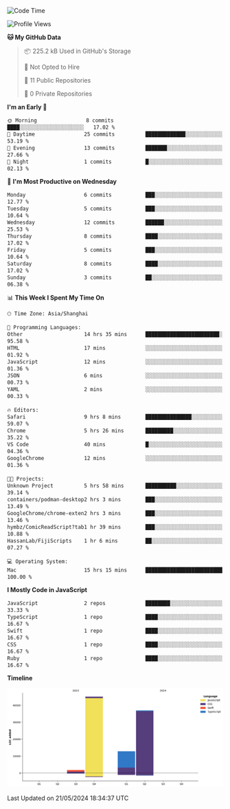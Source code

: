 <!--
**PascalDai/PascalDai** is a ✨ _special_ ✨ repository because its `README.md` (this file) appears on your GitHub profile.

Here are some ideas to get you started:

- 🔭 I’m currently working on ...
- 🌱 I’m currently learning ...
- 👯 I’m looking to collaborate on ...
- 🤔 I’m looking for help with ...
- 💬 Ask me about ...
- 📫 How to reach me: ...
- 😄 Pronouns: ...
- ⚡ Fun fact: ...
-->

<!--START_SECTION:waka-->
![Code Time](http://img.shields.io/badge/Code%20Time-433%20hrs%2030%20mins-blue)

![Profile Views](http://img.shields.io/badge/Profile%20Views-8-blue)

**🐱 My GitHub Data** 

> 📦 225.2 kB Used in GitHub's Storage 
 > 
> 🚫 Not Opted to Hire
 > 
> 📜 11 Public Repositories 
 > 
> 🔑 0 Private Repositories 
 > 
**I'm an Early 🐤** 

```text
🌞 Morning                8 commits           ████░░░░░░░░░░░░░░░░░░░░░   17.02 % 
🌆 Daytime                25 commits          █████████████░░░░░░░░░░░░   53.19 % 
🌃 Evening                13 commits          ███████░░░░░░░░░░░░░░░░░░   27.66 % 
🌙 Night                  1 commits           █░░░░░░░░░░░░░░░░░░░░░░░░   02.13 % 
```
📅 **I'm Most Productive on Wednesday** 

```text
Monday                   6 commits           ███░░░░░░░░░░░░░░░░░░░░░░   12.77 % 
Tuesday                  5 commits           ███░░░░░░░░░░░░░░░░░░░░░░   10.64 % 
Wednesday                12 commits          ██████░░░░░░░░░░░░░░░░░░░   25.53 % 
Thursday                 8 commits           ████░░░░░░░░░░░░░░░░░░░░░   17.02 % 
Friday                   5 commits           ███░░░░░░░░░░░░░░░░░░░░░░   10.64 % 
Saturday                 8 commits           ████░░░░░░░░░░░░░░░░░░░░░   17.02 % 
Sunday                   3 commits           ██░░░░░░░░░░░░░░░░░░░░░░░   06.38 % 
```


📊 **This Week I Spent My Time On** 

```text
🕑︎ Time Zone: Asia/Shanghai

💬 Programming Languages: 
Other                    14 hrs 35 mins      ████████████████████████░   95.58 % 
HTML                     17 mins             ░░░░░░░░░░░░░░░░░░░░░░░░░   01.92 % 
JavaScript               12 mins             ░░░░░░░░░░░░░░░░░░░░░░░░░   01.36 % 
JSON                     6 mins              ░░░░░░░░░░░░░░░░░░░░░░░░░   00.73 % 
YAML                     2 mins              ░░░░░░░░░░░░░░░░░░░░░░░░░   00.33 % 

🔥 Editors: 
Safari                   9 hrs 8 mins        ███████████████░░░░░░░░░░   59.07 % 
Chrome                   5 hrs 26 mins       █████████░░░░░░░░░░░░░░░░   35.22 % 
VS Code                  40 mins             █░░░░░░░░░░░░░░░░░░░░░░░░   04.36 % 
GoogleChrome             12 mins             ░░░░░░░░░░░░░░░░░░░░░░░░░   01.36 % 

🐱‍💻 Projects: 
Unknown Project          5 hrs 58 mins       ██████████░░░░░░░░░░░░░░░   39.14 % 
containers/podman-desktop2 hrs 3 mins        ███░░░░░░░░░░░░░░░░░░░░░░   13.49 % 
GoogleChrome/chrome-exten2 hrs 3 mins        ███░░░░░░░░░░░░░░░░░░░░░░   13.46 % 
hymbz/ComicReadScript?tab1 hr 39 mins        ███░░░░░░░░░░░░░░░░░░░░░░   10.88 % 
HassanLab/FijiScripts    1 hr 6 mins         ██░░░░░░░░░░░░░░░░░░░░░░░   07.27 % 

💻 Operating System: 
Mac                      15 hrs 15 mins      █████████████████████████   100.00 % 
```

**I Mostly Code in JavaScript** 

```text
JavaScript               2 repos             ████████░░░░░░░░░░░░░░░░░   33.33 % 
TypeScript               1 repo              ████░░░░░░░░░░░░░░░░░░░░░   16.67 % 
Swift                    1 repo              ████░░░░░░░░░░░░░░░░░░░░░   16.67 % 
CSS                      1 repo              ████░░░░░░░░░░░░░░░░░░░░░   16.67 % 
Ruby                     1 repo              ████░░░░░░░░░░░░░░░░░░░░░   16.67 % 
```



**Timeline**

![Lines of Code chart](https://raw.githubusercontent.com/PascalDai/PascalDai/main/assets/bar_graph.png)


 Last Updated on 21/05/2024 18:34:37 UTC
<!--END_SECTION:waka-->
